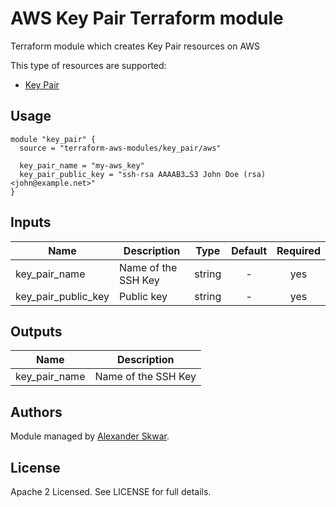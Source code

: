 # AWS Key Pair Terraform module

Terraform module which creates Key Pair resources on AWS

This type of resources are supported:

* [Key Pair](https://www.terraform.io/docs/providers/aws/r/key_pair.html)

## Usage

```hcl
module "key_pair" {
  source = "terraform-aws-modules/key_pair/aws"

  key_pair_name = "my-aws_key"
  key_pair_public_key = "ssh-rsa AAAAB3…S3 John Doe (rsa) <john@example.net>"
}
```

<!-- BEGINNING OF PRE-COMMIT-TERRAFORM DOCS HOOK -->

## Inputs

| Name | Description | Type | Default | Required |
|------|-------------|:----:|:-----:|:-----:|
| key_pair_name | Name of the SSH Key | string | - | yes |
| key_pair_public_key | Public key | string | - | yes |

## Outputs

| Name | Description |
|------|-------------|
| key_pair_name | Name of the SSH Key |

<!-- END OF PRE-COMMIT-TERRAFORM DOCS HOOK -->

## Authors

Module managed by [Alexander Skwar](https://github.com/alexs77).

## License

Apache 2 Licensed. See LICENSE for full details.
